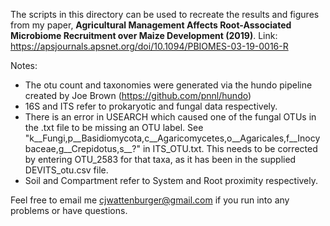 The scripts in this directory can be used to recreate the results and figures from my paper, **Agricultural Management Affects Root-Associated Microbiome Recruitment over Maize Development (2019)**. Link: https://apsjournals.apsnet.org/doi/10.1094/PBIOMES-03-19-0016-R

Notes:

* The otu count and taxonomies were generated via the hundo pipeline created by Joe Brown (https://github.com/pnnl/hundo) 
* 16S and ITS refer to prokaryotic and fungal data respectively.
* There is an error in USEARCH which caused one of the fungal OTUs in the .txt file to be missing an OTU label. 
See "k__Fungi,p__Basidiomycota,c__Agaricomycetes,o__Agaricales,f__Inocybaceae,g__Crepidotus,s__?" in ITS_OTU.txt.
This needs to be corrected by entering OTU_2583 for that taxa, as it has been in the supplied DEVITS_otu.csv file.
* Soil and Compartment refer to System and Root proximity respectively.

Feel free to email me cjwattenburger@gmail.com if you run into any problems or have questions.
